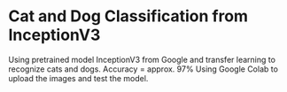# Cat and Dog Classification from InceptionV3
Using pretrained model InceptionV3 from Google and transfer learning to recognize cats and dogs. 
Accuracy = approx. 97%
Using Google Colab to upload the images and test the model.
